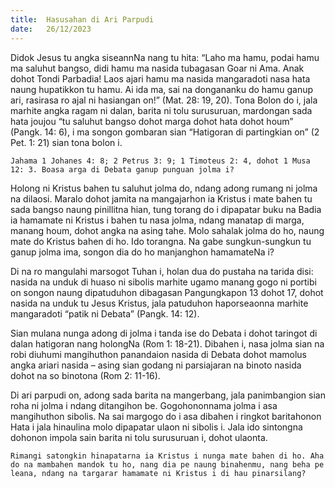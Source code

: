```yaml
---
title:  Hasusahan di Ari Parpudi
date:   26/12/2023
---
```


Didok Jesus tu angka siseannNa nang tu hita: “Laho ma hamu, podai hamu ma saluhut bangso, didi hamu ma nasida tubagasan Goar ni Ama. Anak dohot Tondi Parbadia! Laos ajari hamu ma nasida mangaradoti nasa hata naung hupatikkon tu hamu. Ai ida ma, sai na dongananku do hamu ganup ari, rasirasa ro ajal ni hasiangan on!” (Mat. 28: 19, 20). Tona Bolon do i, jala marhite angka ragam ni dalan, barita ni tolu surusuruan, mardongan sada hata joujou “tu saluhut bangso dohot marga dohot hata dohot houm” (Pangk. 14: 6), i ma songon gombaran sian “Hatigoran di partingkian on” (2 Pet. 1: 21) sian tona bolon i.

`Jahama 1 Johanes 4: 8; 2 Petrus 3: 9; 1 Timoteus 2: 4, dohot 1 Musa 12: 3. Boasa arga di Debata ganup punguan jolma i?`

Holong ni Kristus bahen tu saluhut jolma do, ndang adong rumang ni jolma na dilaosi. Maralo dohot jamita na mangajarhon ia Kristus i mate bahen tu sada bangso naung pinillitna hian, tung torang do i dipapatar buku na Badia ia hamamate ni Kristus i bahen tu nasa jolma, ndang manatap di marga, manang houm, dohot angka na asing tahe. Molo sahalak jolma do ho, naung mate do Kristus bahen di ho. Ido torangna. Na gabe sungkun-sungkun tu ganup jolma ima, songon dia do ho manjanghon hamamateNa i?

Di na ro mangulahi marsogot Tuhan i, holan dua do pustaha na tarida disi: nasida na unduk di huaso ni sibolis marhite ugamo manang gogo ni portibi on songon naung dipatuduhon dibagasan Pangungkapon 13 dohot 17, dohot nasida na unduk tu Jesus Kristus, jala patuduhon haporseaonna marhite mangaradoti “patik ni Debata” (Pangk. 14: 12).

Sian mulana nunga adong di jolma i tanda ise do Debata i dohot taringot di dalan hatigoran nang holongNa (Rom 1: 18-21). Dibahen i, nasa jolma sian na robi diuhumi mangihuthon panandaion nasida di Debata dohot mamolus angka ariari nasida – asing sian godang ni parsiajaran na binoto nasida dohot na so binotona (Rom 2: 11-16).

Di ari parpudi on, adong sada barita na mangerbang, jala panimbangion sian roha ni jolma i ndang ditangihon be. Gogohononnama jolma i asa mangihuthon sibolis. Na sai margogo do i asa dibahen i ringkot baritahonon Hata i jala hinaulina molo dipapatar ulaon ni sibolis i. Jala ido sintongna dohonon impola sain barita ni tolu surusuruan i, dohot ulaonta.

`Rimangi satongkin hinapatarna ia Kristus i nunga mate bahen di ho. Aha do na mambahen mandok tu ho, nang dia pe naung binahenmu, nang beha pe leana, ndang na targarar hamamate ni Kristus i di hau pinarsilang?`